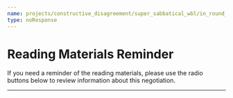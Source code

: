 ```yaml
---
name: projects/constructive_disagreement/super_sabbatical_wbl/in_round_materials_reminder.md
type: noResponse
---
```


# Reading Materials Reminder

If you need a reminder of the reading materials, please use the radio buttons below to review information about this negotiation.

---
